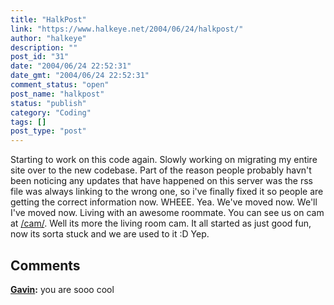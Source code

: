 ```yaml
---
title: "HalkPost"
link: "https://www.halkeye.net/2004/06/24/halkpost/"
author: "halkeye"
description: ""
post_id: "31"
date: "2004/06/24 22:52:31"
date_gmt: "2004/06/24 22:52:31"
comment_status: "open"
post_name: "halkpost"
status: "publish"
category: "Coding"
tags: []
post_type: "post"
---
```


Starting to work on this code again. Slowly working on migrating my entire site over to the new codebase. Part of the reason people probably havn't been noticing any updates that have happened on this server was the rss file was always linking to the wrong one, so i've finally fixed it so people are getting the correct information now. WHEEE. Yea. We've moved now. We'll I've moved now. Living with an awesome roommate. You can see us on cam at [/cam/](http://www.halkeye.net/cam/). Well its more the living room cam. It all started as just good fun, now its sorta stuck and we are used to it :D Yep.

## Comments

**[Gavin](#30 "2004-06-25 22:51:55"):** you are sooo cool

